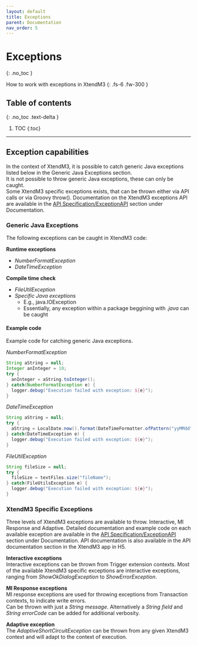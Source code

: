 ```yaml
---
layout: default
title: Exceptions
parent: Documentation
nav_order: 5
---
```


# Exceptions
{: .no_toc }

How to work with exceptions in XtendM3
{: .fs-6 .fw-300 }

## Table of contents
{: .no_toc .text-delta }

1. TOC
{:toc}

---

## Exception capabilities
In the context of XtendM3, it is possible to catch generic Java exceptions listed below in the Generic Java Exceptions section.<br/>
It is not possible to throw generic Java exceptions, these can only be caught.<br>
Some XtendM3 specific exceptions exists, that can be thrown either via API calls or via Groovy throw(). Documentation on the XtendM3 exceptions API are available in the [API Specification/ExceptionAPI](../api-specification/exception-api) section under Documentation.

### Generic Java Exceptions
The following exceptions can be caught in XtendM3 code:<br/>

**Runtime exceptions**
- *NumberFormatException*
- *DateTimeException*

**Compile time check**
- *FileUtilException*
- *Specific Java exceptions*
  - E.g., java.IOException
  - Essentially, any exception within a package beggining with *.java* can be caught

#### Example code
Example code for catching generic Java exceptions.<br/>

*NumberFormatException*
```groovy 
String aString = null;
Integer anInteger = 10;
try {
  anInteger = aString.toInteger(); 
} catch(NumberFormatException e) {
  logger.debug("Execution failed with exception: ${e}");
}
```

*DateTimeException*
```groovy
String aString = null;
try {
  aString = LocalDate.now().format(DateTimeFormatter.ofPattern("yyMMdd")); 
} catch(DateTimeException e) {
  logger.debug("Execution failed with exception: ${e}");
}
```

*FileUtilException*
```groovy
String fileSize = null;
try {
  fileSize = textFiles.size("fileName"); 
} catch(FileUtilsException e) {
  logger.debug("Execution failed with exception: ${e}");
}
```

### XtendM3 Specific Exceptions
Three levels of XtendM3 exceptions are available to throw. Interactive, MI Response and Adaptive. Detailed documentation and example code on each available exception are available in the [API Specification/ExceptionAPI](../api-specification/exception-api) section under Documentation. API documentation is also available in the API documentation section in the XtendM3 app in H5.

**Interactive exceptions**<br/>
Interactive exceptions can be thrown from Trigger extension contexts. Most of the available XtendM3 specific exceptions are interactive exceptions, ranging from *ShowOkDialogException* to *ShowErrorException*.

**MI Response exceptions**<br/>
MI response exceptions are used for throwing exceptions from Transaction contexts, to indicate write errors.<br/> 
Can be thrown with just a *String message*. Alternatively a *String field* and *String errorCode* can be added for additional verbosity.  

**Adaptive exception**<br/>
The *AdaptiveShortCircuitException* can be thrown from any given XtendM3 context and will adapt to the context of execution.